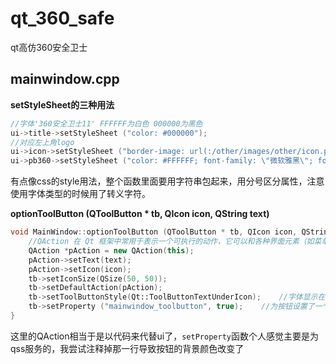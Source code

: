 # qt_360_safe
qt高仿360安全卫士



## mainwindow.cpp

**setStyleSheet的三种用法**

```cpp
//字体'360安全卫士11' FFFFFF为白色 000000为黑色
ui->title->setStyleSheet ("color: #000000");
//对应左上角logo
ui->icon->setStyleSheet ("border-image: url(:/other/images/other/icon.png)");
ui->pb360->setStyleSheet ("color: #FFFFFF; font-family: \"微软雅黑\"; font-size: 20px;");
```

有点像css的style用法，整个函数里面要用字符串包起来，用分号区分属性，注意使用字体类型的时候用了转义字符。



**optionToolButton (QToolButton * tb, QIcon icon, QString text)**

```cpp
void MainWindow::optionToolButton (QToolButton * tb, QIcon icon, QString text) {
    //QAction 在 Qt 框架中常用于表示一个可执行的动作，它可以和各种界面元素（如菜单、工具栏按钮等）关联起来，赋予它们具体的功能
    QAction *pAction = new QAction(this);
    pAction->setText(text);
    pAction->setIcon(icon);
    tb->setIconSize(QSize(50, 50));
    tb->setDefaultAction(pAction);
    tb->setToolButtonStyle(Qt::ToolButtonTextUnderIcon);    //字体显示在图片之下
    tb->setProperty ("mainwindow_toolbutton", true);    //为按钮设置了一个自定义属性，属性名为 "mainwindow_toolbutton"，属性值为 true
}
```

这里的QAction相当于是以代码来代替ui了，`setProperty`函数个人感觉主要是为qss服务的，我尝试注释掉那一行导致按钮的背景颜色改变了